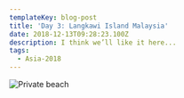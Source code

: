 ```yaml
---
templateKey: blog-post
title: 'Day 3: Langkawi Island Malaysia'
date: 2018-12-13T09:28:23.100Z
description: I think we’ll like it here...
tags:
  - Asia-2018
---
```

![Private beach](/img/12a47347-6a0e-4672-a47f-0586cd58df05.jpeg)
